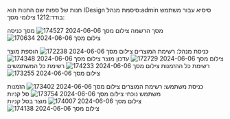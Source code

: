 חנות של ספות
שם החנות הוא IDesign
סיסמת מנהל:admin
סיסיא עבור משתמש בודד:1212
צילומי מסך:

מסך הרשמה
![צילום מסך 2024-06-06 174527](https://github.com/yiskaAvramsky/ProjectSubmission/assets/145584571/8e138408-a63e-4d60-8427-5b50203803e5)
מסך כניסה
![צילום מסך 2024-06-06 170634](https://github.com/yiskaAvramsky/ProjectSubmission/assets/145584571/a18dd60e-c191-449d-b72b-b6295ac96a22)

כניסת מנהל:
רשימת המוצרים
![צילום מסך 2024-06-06 172238](https://github.com/yiskaAvramsky/ProjectSubmission/assets/145584571/2755858e-aea9-4463-ab03-6a407addaa74)
הוספת מוצר
![צילום מסך 2024-06-06 172729](https://github.com/yiskaAvramsky/ProjectSubmission/assets/145584571/19bbb462-aa22-4ac5-aa59-b88dc7b0e1a6)
עדכון מוצר
![צילום מסך 2024-06-06 174348](https://github.com/yiskaAvramsky/ProjectSubmission/assets/145584571/73ec2eee-ed39-477e-86a5-2f79b7137449)
רשימת כל ההזמנות
![צילום מסך 2024-06-06 174233](https://github.com/yiskaAvramsky/ProjectSubmission/assets/145584571/a262da3b-d6c6-4d31-8f14-410f589091db)
רשימת כל המשתמשים
![צילום מסך 2024-06-06 173255](https://github.com/yiskaAvramsky/ProjectSubmission/assets/145584571/65e9486e-ba51-4678-ba70-473af54d75de)

כניסת משתמש:
רשימת המוצרים
![צילום מסך 2024-06-06 173402](https://github.com/yiskaAvramsky/ProjectSubmission/assets/145584571/5f18eb03-d8d2-4689-aab1-e6dd403c0b33)
הזמנות משתמש נוכחי
![צילום מסך 2024-06-06 173754](https://github.com/yiskaAvramsky/ProjectSubmission/assets/145584571/0871e755-84ee-4f69-aba8-2e312e591cda)
סל קניות
![צילום מסך 2024-06-06 174007](https://github.com/yiskaAvramsky/ProjectSubmission/assets/145584571/17fb0844-b5ac-4e23-91ab-c63df5792999)
מוצר בסל קניות
![צילום מסך 2024-06-06 174138](https://github.com/yiskaAvramsky/ProjectSubmission/assets/145584571/4bc51f38-fa6a-485e-b882-d6175c67521b)



